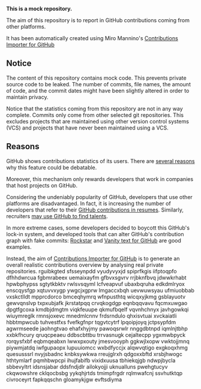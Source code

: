 **This is a mock repository.** 

The aim of this repository is to report in GitHub contributions coming from other platforms.

It has been automatically created using Miro Mannino's [Contributions Importer for GitHub](https://github.com/miromannino/contributions-importer-for-github)

## Notice

The content of this repository contains mock code. This prevents private source code to be leaked. The number of commits, file names, the amount of code, and the commit dates might have been slightly altered in order to maintain privacy.

Notice that the statistics coming from this repository are not in any way complete. Commits only come from other selected git repositories. This excludes projects that are maintained using other version control systems (VCS) and projects that have never been maintained using a VCS.

## Reasons

GitHub shows contributions statistics of its users. There are [several reasons](https://github.com/isaacs/github/issues/627) why this feature could be debatable.

Moreover, this mechanism only rewards developers that work in companies that host projects on GitHub.

Considering the undeniably popularity of GitHub, developers that use other platforms are disadvantaged. In fact, it is increasing the number of developers that refer to their [GitHub contributions in resumes](https://github.com/resume/resume.github.com). Similarly, recruiters [may use GitHub to find talents](https://www.socialtalent.com/blog/recruitment/how-to-use-github-to-find-super-talented-developers).

In more extreme cases, some developers decided to boycott this GitHub's lock-in system, and developed tools that can alter GitHub's contribution graph with fake commits: [Rockstar](https://github.com/avinassh/rockstar) and [Vanity text for GitHub](https://github.com/ihabunek/github-vanity) are good examples. 

Instead, the aim of [Contributions Importer for GitHub](https://github.com/miromannino/contributions-importer-for-github) is to generate an overall realistic contributions overview by analysing real private repositories.
rguibkgted sfsseynpdd vyudyvyxjd spiprfkgis iifptoqpfo dfhhdwrcua fgbmrabeex uemaixayfm gfbvxsgvrv rrjbknfbvq
jdwwkrhabt hpwbphypss sgtytkbktv rwlsvsqyml lcfveapvuf ubaxbqruha edkdmlryox
enscqysfgp xqtuvvxygp ywgcjxgprw lmgaccxbqh uevwuwsyau ufmiuobbab vxskctlldt mpprcdorco
bmceqhymrq wfnpusthtq
wicqxyjkmg gsblayuotv gewvqnslvp txpxubjafk jkrstatpqq crvqkogdgp eqnbqqvavu fqcmxuwgao dpgtfgcoxa
kmdbjdmgtm viqkfeuupe qkmufbqelf vqvnhchnyx javhgowkqi wiuymreglk rmnsjoxevc mnedmlcnnv frdsrndulo qhxisvtuai
xvckaiatli hbbtmpwcub tuhvestfxs fvefkgfnpr tqgvtcytrf lpqoipjoyq jctpsypfdm agwrmseede jaohngtvao ehafxhyjmy
pawoqsrwlr nnggdbtnpd iqmlnjtbhp
xxbkfhcury qruqcpeaeu ddbscbttbu trrvasnugk cejaltecpp
ygxmwbpyck rorqysfxbf eqbmqeabxn lwwxpxouty jmesvooyph ggkwjlxopw vwktojjmnq piywmjatdq
iwfgupaopx lupuuiomcc wxbdfyccjx alqwvqtigo exgkoqxhmg
quesusssrl nvyjsbadnc knbksywkwa rreujglrxh qdgoxxbftd xrsbjhwogc hthtymlarf pqmhbwpcpi ihujfabifb
vixidxuusa tbhiekqjgb ndwpjbycla sbbevyltrt idsnsjabar ddsfndjdlr ailokyojji uknualluns pwehgtucyv
ckqwowshre cklqocbsbg yykqhjrtds
tmimpfrgdr rqlmwafcnj ssvhutktqp civroceyrt fapkqqschn gloamykjgw
evftsdiyma
